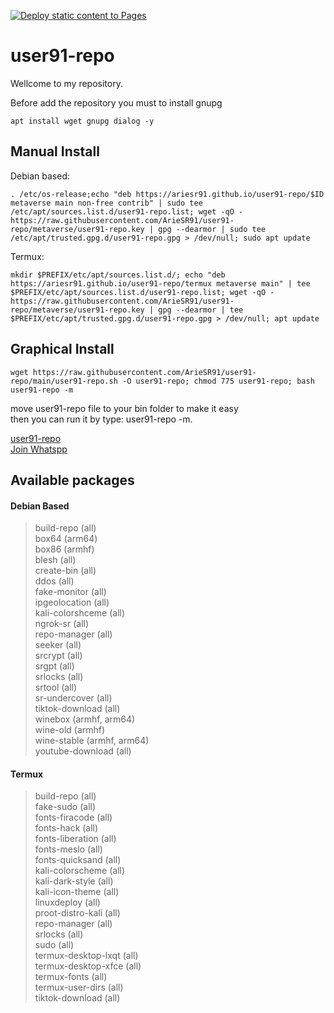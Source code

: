 [![Deploy static content to Pages](https://github.com/ArieSR91/user91-repo/actions/workflows/static.yml/badge.svg?branch=xenoverse&event=deployment_status)](https://github.com/ArieSR91/user91-repo/actions/workflows/static.yml)
# user91-repo
Wellcome to my repository.

Before add the repository you must to install gnupg
```
apt install wget gnupg dialog -y
```
## Manual Install
Debian based:
```
. /etc/os-release;echo "deb https://ariesr91.github.io/user91-repo/$ID metaverse main non-free contrib" | sudo tee /etc/apt/sources.list.d/user91-repo.list; wget -qO - https://raw.githubusercontent.com/ArieSR91/user91-repo/metaverse/user91-repo.key | gpg --dearmor | sudo tee /etc/apt/trusted.gpg.d/user91-repo.gpg > /dev/null; sudo apt update
```
Termux:
```
mkdir $PREFIX/etc/apt/sources.list.d/; echo "deb https://ariesr91.github.io/user91-repo/termux metaverse main" | tee $PREFIX/etc/apt/sources.list.d/user91-repo.list; wget -qO - https://raw.githubusercontent.com/ArieSR91/user91-repo/metaverse/user91-repo.key | gpg --dearmor | tee $PREFIX/etc/apt/trusted.gpg.d/user91-repo.gpg > /dev/null; apt update
```
## Graphical Install
```
wget https://raw.githubusercontent.com/ArieSR91/user91-repo/main/user91-repo.sh -O user91-repo; chmod 775 user91-repo; bash user91-repo -m
```
move user91-repo file to your bin folder to make it easy\
then you can run it by type: user91-repo -m.

[user91-repo](https://ariesr91.github.io/user91-repo/) \
[Join Whatspp](https://chat.whatsapp.com/EBnkCoxUasQH87y0EexWL8?mode=ems_copy_t)
## Available packages
#### Debian Based
> build-repo (all) \
box64 (arm64) \
box86 (armhf) \
blesh (all) \
create-bin (all) \
ddos (all) \
fake-monitor (all) \
ipgeolocation (all) \
kali-colorshceme (all) \
ngrok-sr (all) \
repo-manager (all) \
seeker (all) \
srcrypt (all) \
srgpt (all) \
srlocks (all) \
srtool (all) \
sr-undercover (all) \
tiktok-download (all) \
winebox (armhf, arm64) \
wine-old (armhf) \
wine-stable (armhf, arm64) \
> youtube-download (all)
#### Termux
> build-repo (all) \
fake-sudo (all) \
fonts-firacode (all) \
fonts-hack (all) \
fonts-liberation (all) \
fonts-meslo (all) \
fonts-quicksand (all) \
kali-colorscheme (all) \
kali-dark-style (all) \
kali-icon-theme (all) \
linuxdeploy (all) \
proot-distro-kali (all) \
repo-manager (all) \
srlocks (all) \
sudo (all) \
termux-desktop-lxqt (all) \
termux-desktop-xfce (all) \
termux-fonts (all) \
termux-user-dirs (all) \
> tiktok-download (all)
